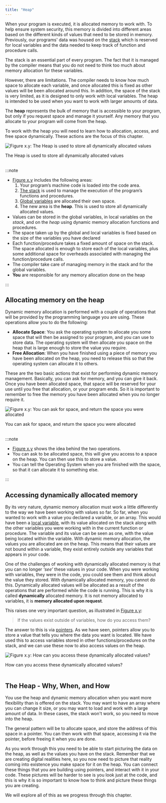 ```yaml
---
title: "Heap"
---
```


When your program is executed, it is allocated memory to work with. To help ensure system security, this memory is divided into different areas based on the different kinds of values that need to be stored in memory. Previously, our programs' data was housed on the [stack](../../../2-organising-code/1-concepts/01-1-the-stack) which is reserved for local variables and the data needed to keep track of function and procedure calls.

The stack is an essential part of every program. The fact that it is managed by the compiler means that you do not need to think too much about memory allocation for these variables.

However, there are limitations. The compiler needs to know how much space to allocate each variable, and once allocated this is fixed as other values will be been allocated around this. In addition, the space of the stack is very limited, as it is designed to only work with local variables. The heap is intended to be used when you want to work with larger amounts of data.

The **heap** represents the bulk of memory that is accessible to your program, but only if you request space and manage it yourself. Any memory that you allocate to your program will come from the heap.

To work with the heap you will need to learn how to allocation, access, and free space dynamically. These actions are the focus of this chapter.

<a id="FigureTheHeap"></a>

![Figure x.y: The Heap is used to store all dynamically allocated values](./images/the-heap.png "The Heap is used to store all dynamically allocated values")
<div class="caption">The Heap is used to store all dynamically allocated values</div><br/>

:::note

- [Figure x.y](#FigureTheHeap) includes the following areas:
  1. Your program’s machine code is loaded into the code area.
  2. [The stack](../../../2-organising-code/1-concepts/01-1-the-stack) is used to manage the execution of the program’s functions and procedures.
  3. [Global variables](../../../2-organising-code/1-concepts/06-global-variables) are allocated their own space.
  4. The new area is the **heap**. This is used to store all dynamically allocated values.
- Values can be stored in the global variables, in local variables on the *stack*, and on the *heap* using dynamic memory allocation functions and procedures.
- The space taken up by the global and local variables is fixed based on the size of the variables you have declared
- Each function/procedure takes a fixed amount of space on the stack. The space allocated is enough to store each of the local variables, plus some additional space for overheads associated with managing the function/procedure calls.
- The compiler take care of managing memory in the stack and for the global variables.
- **You** are responsible for any memory allocation done on the heap

:::

## Allocating memory on the heap

Dynamic memory allocation is performed with a couple of operations that will be provided by the programming language you are using. These operations allow you to do the following:

- **Allocate Space**: You ask the operating system to allocate you some space that will then be assigned to your program, and you can use to store data. The operating system will then allocate you space on the heap that is large enough to store the value you require.
- **Free Allocation**: When you have finished using a piece of memory you have been allocated on the heap, you need to release this so that the operating system can allocate it to others.

These are the two basic actions that exist for performing dynamic memory management. Basically, you can ask for memory, and you can give it back. Once you have been allocated space, that space will be reserved for your use until you free that allocation, or your program ends. So it is important to remember to free the memory you have been allocated when you no longer require it.

<a id="FigureAllocateHeapMemory"></a>

![Figure x.y: You can ask for space, and return the space you were allocated](./images/allocating-memory-on-the-heap.png "You can ask for space, and return the space you were allocated")
<div class="caption">You can ask for space, and return the space you were allocated</div><br/>

:::note

- [Figure x.y](#FigureAllocateHeapMemory) shows the idea behind the two operations.
- You can ask to be allocated space, this will give you access to a space on the heap. You can then use this to store a value.
- You can tell the Operating System when you are finished with the space, so that it can allocate it to something else.

:::

## Accessing dynamically allocated memory

By its very nature, dynamic memory allocation must work a little differently to the way we have been working with values so far. So far, when you wanted to work with a value you declared a variable, or an array. This would have been a [local variable](../../../2-organising-code/1-concepts/03-local-variable), with its value allocated on the stack along with the other variables you were working with in the current function or procedure. The variable and its value can be seen as one, with the value being located within the variable. With dynamic memory allocation, the values you are allocated are on the heap. This means that their values are not bound within a variable, they exist entirely outside any variables that appears in your code.

One of the challenges of working with dynamically allocated memory is that you can no longer *‘see’* these values in your code. When you were working with variables, they were in the code, you could see them and think about the value they stored. With dynamically allocated memory, you cannot do this. Dynamically allocated values will be allocated as a result of the operations that are performed while the code is running. This is why it is called **dynamically** allocated memory. It is not memory allocated to variables, it is **memory allocated upon request**.

This raises one very important question, as illustrated in [Figure x.y](#FigureAccessingMemory): 

> If the values exist outside of variables, how do you access them?

The answer to this is via [pointers](../../../4-indirect-access/1-concepts/02-00-pointer). As we have seen, pointers allow you to store a value that tells you where the data you want is located. We have used this to access variables stored in other functions/procedures on the stack, and we can use these now to also access values on the heap.

<a id="FigureAccessingMemory"></a>

![Figure x.y: How can you access these dynamically allocated values?](./images/accessing-dynamically-allocated-memory.png "How can you access these dynamically allocated values?")
<div class="caption">How can you access these dynamically allocated values?</div><br/>

## The Heap - Why, When, and How

You use the heap and dynamic memory allocation when you want more flexibility than is offered on the stack. You may want to have an array where you can change it size, or you may want to load and work with a large amount of data. In these cases, the stack won't work, so you need to move into the heap.

The general pattern will be to allocate space, and store the address of this space in a pointer. You can then work with that space, accessing it via the pointer, before freeing it when you are done.

As you work through this you need to be able to start picturing the data on the heap, as well as the values you have on the stack. Remember that we are creating digital realities here, so you now need to picture that reality coming into existence you make space for it on the heap. You can connect these things that you are building using pointers, and interact with it in your code. These pictures will be harder to see is you look just at the code, and this is why it is so important to know how to think and picture these things you are creating.

We will explore all of this as we progress through this chapter.
